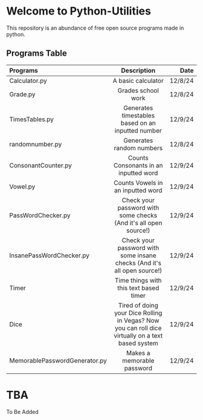 # Welcome to Python-Utilities
This repository is an abundance of free open source programs made in python.
## Programs Table
| Programs              | Description | Date |
| :---------------- | :------: | ----: |
| Calculator.py        |   A basic calculator   | 12/8/24 |
| Grade.py           |   Grades school work   | 12/8/24 |
| TimesTables.py    |  Generates timestables based on an inputted number   | 12/9/24 |
| randomnumber.py |  Generates random numbers   | 12/8/24 |
| ConsonantCounter.py |  Counts Consonants in an inputted word   | 12/9/24 |
| Vowel.py |  Counts Vowels in an inputted word   | 12/9/24 |
| PassWordChecker.py |  Check your password with some checks (And it's all open source!)   | 12/9/24 |
| InsanePassWordChecker.py |  Check your password with some insane checks (And it's all open source!)   | 12/9/24 |
| Timer |  Time things with this text based timer  | 12/9/24 |
| Dice |  Tired of doing your Dice Rolling in Vegas? Now you can roll dice virtually on a text based system   | 12/9/24 |
| MemorablePasswordGenerator.py |  Makes a memorable password  | 12/9/24 |

# TBA
To Be Added
